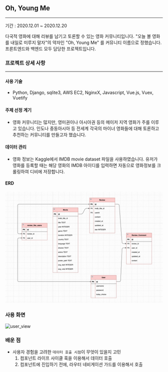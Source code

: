 ## Oh, Young Me
---
기간 : 2020.12.01 ~ 2020.12.20

다국적 영화에 대해 리뷰를 남기고 토론할 수 있는 영화 커뮤니티입니다. "오늘 볼 영화를 내일로 미루지 말자"의 약자인 "Oh, Young Me" 를 커뮤니티 이름으로 정했습니다. 프론트엔드와 백엔드 모두 담당한 프로젝트입니다.



### 프로젝트 상세 사항
---

#### 사용 기술
- Python, Django, sqlite3, AWS EC2, NginxX, Javascript, Vue.js, Vuex, Vuetify


#### 주제 선정 계기
- 영화 커뮤니티는 많지만, 영미권이나 아시아권 등의 메이저 지역 영화가 주를 이루고 있습니다.  인도나 중동아시아 등 전세계 각국의 마이너 영화들에 대해 토론하고 추천하는 커뮤니티를 만들고자 했습니다.


#### 데이터 관리
- 영화 정보는 Kaggle에서 IMDB movie dataset 파일을 사용하였습니다. 유저가 영화를 등록할 때는 해당 영화의 IMDB 아이디를 입력하면 자동으로 영화정보를 크롤링하여 디비에 저장합니다.



#### ERD

![erd](README.assets/movie_erd.jpg)


### 사용 화면

![user_view](README.assets/userview.gif)





### 배운 점

- 사용자 경험을 고려한 `데이터 호출 시점`이 무엇이 있을지 고민
  1. 컴포넌트 라이프 사이클 훅을 이용해서 데이터 호출
  2. 컴포넌트에 진입하기 전에, 라우터 네비게이션 가드를 이용해서 호출
